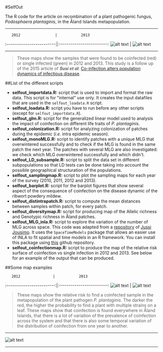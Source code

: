 #SelfOut

The R code for the article on recombination of a plant pathogenic fungus, *Podosphaera plantaginis*, in the Åland Islands metapopulation. 

---


       2012                |           2013          
:-------------------------:|:-------------------------:
![alt text](http://googledrive.com/host/0B-FIusWb7o6PfjdhbUJncm1mdjM1NnQ1TWl6MHhZUnNRZjd6RkUtUVo5WlFsVURTV0lvQjA/Samp2012.png "A map of coinfected and single infected samples in 2012")  |  ![alt text](http://googledrive.com/host/0B-FIusWb7o6PfjdhbUJncm1mdjM1NnQ1TWl6MHhZUnNRZjd6RkUtUVo5WlFsVURTV0lvQjA/Samp2013.png "A map of coinfected and single infected samples in 2013")


---


>These maps show the samples that were found to be coinfected (red) or single infected (green) in 2012 and 2013. This study is a follow up of the 2015 article of **_Susi et al_**: [Co-infection alters population dynamics of infectious disease](http://www.nature.com/ncomms/2015/150108/ncomms6975/full/ncomms6975.html). 



##List of the different scripts

  * **selfout_importdata.R:** script that is used to import and format the raw data. This script is for "internal" use only. It creates the input datafiles that are used in the `selfout_loadata.R` script.
  * **selfout_loadata.R:** script you have to run before any other scripts (except for `selfout_importdata.R`).
  * **selfout_glm.R:** script for the generalized linear model used to analysis the impact of coinfection on different life traits of *P. plantaginis*.
  * **selfout_colonization.R:** script for analyzing colonization of patches during the epidemic (*i.e.* intra epidemic season).
  * **selfout_monoMLG.R:** script to identify patches with a unique MLG that overwintered successfully and to check if the MLG is found in the same patch the next year. The patches with several MLG are also investigated: we check which MLG overwintered successfully and which didn't. 
  * **selfout_LD_subsample.R:** script to split the data set in different subpopulations so that LD tests can be done taking into account the possible geographical structuration of the populations.
  * **selfout_samplingmap.R:** script to plot the sampling maps for each year of the survey (2010, 2011, 2012 and 2013). 
  * **selfout_barplot.R:** script for the barplot figures that show several aspect of the consequence of coinfection on the disease dynamic of the ribwort powdery mildew. 
  * **selfout_distintrapatch.R:** script to compute the mean distances between samples within patch, for every patch. 
  * **selfout_diversitymap.R:** script for producing map of the Allelic richness and Genotypic richness in Åland patches. 
  * **selfout_MLG_inla.R:** script to explore the variation of the number of MLG across space. This code was adapted from a [repository](https://github.com/statguy/MultiLocusGenotype) of [Jussi Jousimo](https://github.com/statguy). It uses the `SpaceTimeModels` package that allows an easier use of INLA to fit spatial and time models in an R framework. You can install this package using [this](https://github.com/statguy/SpaceTimeModels) github repository. 
  * **selfout_coinfectionmap.R:** script to produce the map of the relative risk surface of coinfection vs single infection in 2012 and 2013. See below for an example of the output that can be produced. 


##Some map examples

       2012               |           2013          
:-------------------------:|:-------------------------:
![alt text](http://googledrive.com/host/0B-FIusWb7o6PfjdhbUJncm1mdjM1NnQ1TWl6MHhZUnNRZjd6RkUtUVo5WlFsVURTV0lvQjA/CoinRisk12.png "Relative risk maps of coinfection vs infection in 2012. This map was obtained using 'spatstat' R package")  |  ![alt text](http://googledrive.com/host/0B-FIusWb7o6PfjdhbUJncm1mdjM1NnQ1TWl6MHhZUnNRZjd6RkUtUVo5WlFsVURTV0lvQjA/CoinRisk13.png "Relative risk maps of coinfection vs infection in 2013. This map was obtained using 'spatstat' R package")

>These maps show the relative risk to find a coinfected sample in the metapopulation of the plant pathogen *P. plantaginis*. The darker the red, the higher the probability to find a plant with multiple strains on a leaf. These maps show that coinfection is found everywhere in Åland Islands, that there is a lot of variation of the prevalence of coinfection across the system and that there is also some temporal variation of the distribution of coinfection from one year to another. 


---

![alt text](http://googledrive.com/host/0B-FIusWb7o6PfjdhbUJncm1mdjM1NnQ1TWl6MHhZUnNRZjd6RkUtUVo5WlFsVURTV0lvQjA/Plantago_plant_model2.png "A drawing of a Plantago lanceolata")


---



